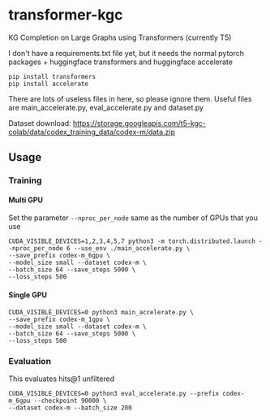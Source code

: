 # transformer-kgc
KG Completion on Large Graphs using Transformers (currently T5)

I don't have a requirements.txt file yet, but it needs the normal pytorch packages + huggingface transformers and huggingface accelerate

```
pip install transformers
pip install accelerate
```

There are lots of useless files in here, so please ignore them. Useful files are main_accelerate.py, eval_accelerate.py and dataset.py

Dataset download: https://storage.googleapis.com/t5-kgc-colab/data/codex_training_data/codex-m/data.zip

## Usage

### Training

#### Multi GPU
Set the parameter `--nproc_per_node` same as the number of GPUs that you use

```
CUDA_VISIBLE_DEVICES=1,2,3,4,5,7 python3 -m torch.distributed.launch --nproc_per_node 6 --use_env ./main_accelerate.py \
--save_prefix codex-m_6gpu \
--model_size small --dataset codex-m \
--batch_size 64 --save_steps 5000 \
--loss_steps 500
```
#### Single GPU

```
CUDA_VISIBLE_DEVICES=0 python3 main_accelerate.py \
--save_prefix codex-m_1gpu \
--model_size small --dataset codex-m \
--batch_size 64 --save_steps 5000 \
--loss_steps 500
```


### Evaluation

This evaluates hits@1 unfiltered

```
CUDA_VISIBLE_DEVICES=0 python3 eval_accelerate.py --prefix codex-m_6gpu --checkpoint 90000 \
--dataset codex-m --batch_size 200
```

